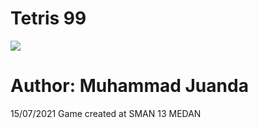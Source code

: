 # Tetris 99

![](https://encrypted-tbn0.gstatic.com/images?q=tbn:ANd9GcTn6p2_bgkqX8ZGNvnbhfRY3VU1Q8XlqgSOm6uQZHMtENCi6C_Rfg)

# Author: Muhammad Juanda
15/07/2021
Game created at SMAN 13 MEDAN
